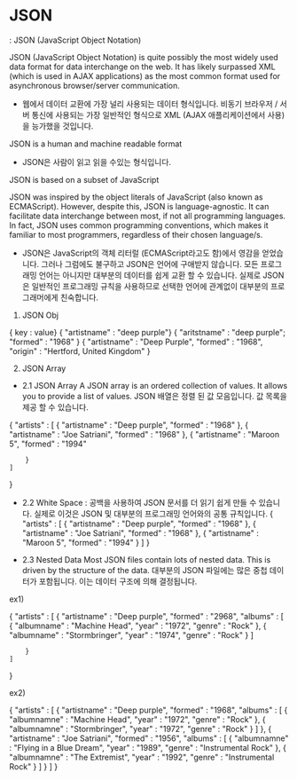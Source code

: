 
# JSON  
:  JSON (JavaScript Object Notation) 

JSON (JavaScript Object Notation) is quite possibly the most widely used data format for data interchange on the web. It has likely surpassed XML (which is used in AJAX applications) as the most common format used for asynchronous browser/server communication.
- 웹에서 데이터 교환에 가장 널리 사용되는 데이터 형식입니다. 비동기 브라우저 / 서버 통신에 사용되는 가장 일반적인 형식으로 XML (AJAX 애플리케이션에서 사용)을 능가했을 것입니다.

JSON is a human and machine readable format
- JSON은 사람이 읽고 읽을 수있는 형식입니다.

JSON is based on a subset of JavaScript

JSON was inspired by the object literals of JavaScript (also known as ECMAScript). However, despite this, JSON is language-agnostic. It can facilitate data interchange between most, if not all programming languages. In fact, JSON uses common programming conventions, which makes it familiar to most programmers, regardless of their chosen language/s.
- JSON은 JavaScript의 객체 리터럴 (ECMAScript라고도 함)에서 영감을 얻었습니다. 그러나 그럼에도 불구하고 JSON은 언어에 구애받지 않습니다. 모든 프로그래밍 언어는 아니지만 대부분의 데이터를 쉽게 교환 할 수 있습니다. 실제로 JSON은 일반적인 프로그래밍 규칙을 사용하므로 선택한 언어에 관계없이 대부분의 프로그래머에게 친숙합니다.


1.   JSON  Obj   

{ key : value}
{ "artistname" : "deep purple"}
{
    "aritstname" : "deep purple";
    "formed" : "1968"
}
{
   "artistname" : "Deep Purple", 
  "formed" : "1968",
  "origin" : "Hertford, United Kingdom"
}

2.   JSON  Array

-  2.1  JSON  Array
A JSON array is an ordered collection of values. It allows you to provide a list of values.
JSON 배열은 정렬 된 값 모음입니다. 값 목록을 제공 할 수 있습니다.

{
    "artists" : [
        {
            "artistname" : "Deep purple",
            "formed" : "1968"
        },
        {
            "artistname" : "Joe Satriani",
            "formed" : "1968"
        },
        {
            "artistname" : "Maroon 5",
            "formed" : "1994"
        
        }
    ]
}

-  2.2  White Space
: 공백을 사용하여 JSON 문서를 더 읽기 쉽게 만들 수 있습니다. 실제로 이것은 JSON 및 대부분의 프로그래밍 언어와의 공통 규칙입니다.
{
    "artists" : [
        { "artistname" : "Deep purple", "formed" : "1968" },
        { "artistname" : "Joe Satriani", "formed" : "1968" },
        { "artistname" : "Maroon 5", "formed" : "1994" }
    ]
}

- 2.3 Nested Data
Most JSON files contain lots of nested data. This is driven by the structure of the data.
대부분의 JSON 파일에는 많은 중첩 데이터가 포함됩니다. 이는 데이터 구조에 의해 결정됩니다.

ex1)

{
    "artists" : [
        {
            "artistname" : "Deep purple",
            "formed" : "2968",
            "albums" : [ 
                {
                    "albumname" : "Machine Head",
                    "year" : "1972",
                    "genre" : "Rock"
                }, 
                {
                    "albumname" : "Stormbringer",
                    "year" : "1974",
                    "genre" : "Rock"
                }
            ]
            
        }
    ]
}

ex2)

{
    "artists" : [
        {
            "artistname" : "Deep purple",
            "formed" : "1968",
            "albums" : [
                { 
                    "albumnamne" : "Machine Head",
                    "year" : "1972",
                    "genre" : "Rock"
                },
                {
                    "albumnamne" : "Stormbringer",
                    "year" : "1972",
                    "genre" : "Rock"
                }
            ]
        },
        {
            "artistname" : "Joe Satriani",
            "formed" : "1956",
            "albums" : [
                { 
                    "albumnamne" : "Flying in a Blue Dream",
                    "year" : "1989",
                     "genre" : "Instrumental Rock"
                },
                {
                    "albumnamne" : "The Extremist",
                    "year" : "1992",
                     "genre" : "Instrumental Rock"
                }
            ]
        }
    ]
}




